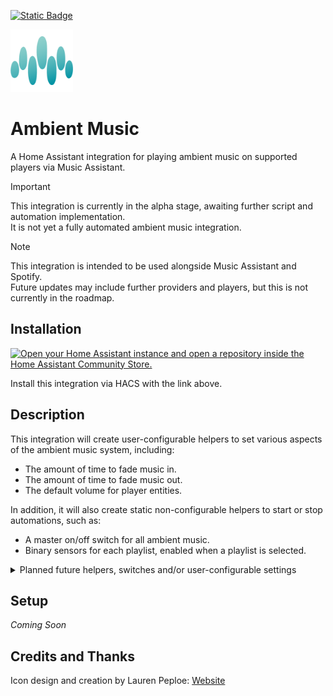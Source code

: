 [![Static Badge](https://img.shields.io/badge/HACS-Custom-41BDF5?style=for-the-badge&logo=homeassistantcommunitystore&logoColor=white)](https://github.com/hacs/integration)

<img src="https://github.com/connochio/brands/blob/master/custom_integrations/ambient_music/icon.png" width=100>  

# Ambient Music

A Home Assistant integration for playing ambient music on supported players via Music Assistant.

> [!IMPORTANT]
> This integration is currently in the alpha stage, awaiting further script and automation implementation.  
> It is not yet a fully automated ambient music integration.

> [!NOTE]
> This integration is intended to be used alongside Music Assistant and Spotify.  
> Future updates may include further providers and players, but this is not currently in the roadmap.

## Installation

[![Open your Home Assistant instance and open a repository inside the Home Assistant Community Store.](https://my.home-assistant.io/badges/hacs_repository.svg)](https://my.home-assistant.io/redirect/hacs_repository/?owner=connochio&repository=ambient_music&category=Integration)

Install this integration via HACS with the link above.

## Description

This integration will create user-configurable helpers to set various aspects of the ambient music system, including:  

- The amount of time to fade music in.
- The amount of time to fade music out.
- The default volume for player entities.

In addition, it will also create static non-configurable helpers to start or stop automations, such as:  

- A master on/off switch for all ambient music.
- Binary sensors for each playlist, enabled when a playlist is selected.

<details>
  <summary>Planned future helpers, switches and/or user-configurable settings</summary>
  <br />
  
  - Blocker entities.
    - These entities will block or stop ambient music from playing based on an entity state or custom template.
  - Configurable sleep mode.
    - Sleep mode will play a user-selected playlist at night, based on user-set time of day binary sensors.  
      This will override any currently selected playlist.
  - Configurable hours
    - Ambient music will play only during set hours, based on user-set time of day binary sensors.
</details>

## Setup

<i>Coming Soon</i>

## Credits and Thanks

Icon design and creation by Lauren Peploe: [Website](https://laurenpeploe.co.uk/)
